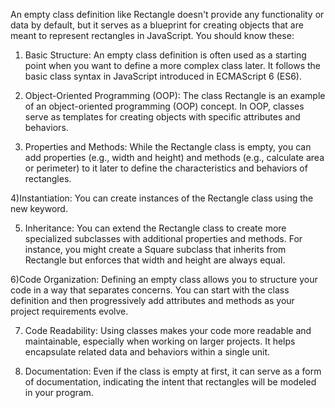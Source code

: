 An empty class definition like Rectangle doesn't provide any functionality or data by default, but it serves as a blueprint for creating objects that are meant to 
represent rectangles in JavaScript. You should know these:

1) Basic Structure: An empty class definition is often used as a starting point when you want to define a more complex class later.
 It follows the basic class syntax in JavaScript introduced in ECMAScript 6 (ES6).

2) Object-Oriented Programming (OOP): The class Rectangle is an example of an object-oriented programming (OOP) concept.
 In OOP, classes serve as templates for creating objects with specific attributes and behaviors.

3) Properties and Methods: While the Rectangle class is empty, you can add properties (e.g., width and height) and methods (e.g., calculate area or perimeter) to it 
later to define the characteristics and behaviors of rectangles.

4)Instantiation: You can create instances of the Rectangle class using the new keyword.

5) Inheritance: You can extend the Rectangle class to create more specialized subclasses with additional properties and methods.
 For instance, you might create a Square subclass that inherits from Rectangle but enforces that width and height are always equal.

6)Code Organization: Defining an empty class allows you to structure your code in a way that separates concerns.
 You can start with the class definition and then progressively add attributes and methods as your project requirements evolve.

7) Code Readability: Using classes makes your code more readable and maintainable, especially when working on larger projects.
 It helps encapsulate related data and behaviors within a single unit.

8) Documentation: Even if the class is empty at first, it can serve as a form of documentation, indicating the intent that rectangles will be modeled in your program.

